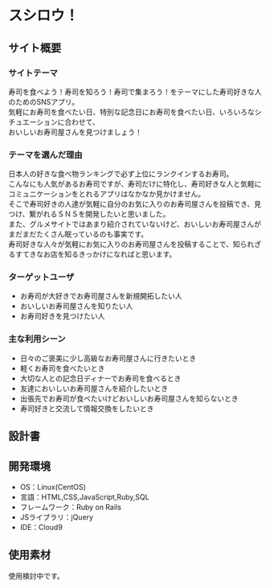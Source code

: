 # スシロウ！

## サイト概要

### サイトテーマ
寿司を食べよう！寿司を知ろう！寿司で集まろう！をテーマにした寿司好きな人のためのSNSアプリ。<br>
気軽にお寿司を食べたい日、特別な記念日にお寿司を食べたい日、いろいろなシチュエーションに合わせて、<br>
おいしいお寿司屋さんを見つけましょう！


### テーマを選んだ理由
日本人の好きな食べ物ランキングで必ず上位にランクインするお寿司。<br>
こんなにも人気があるお寿司ですが、寿司だけに特化し、寿司好きな人と気軽にコミュニケーションをとれるアプリはなかなか見かけません。<br>
そこで寿司好きの人達が気軽に自分のお気に入りのお寿司屋さんを投稿でき、見つけ、繋がれるＳＮＳを開発したいと思いました。<br>
また、グルメサイトではあまり紹介されていないけど、おいしいお寿司屋さんがまだまだたくさん眠っているのも事実です。<br>
寿司好きな人々が気軽にお気に入りのお寿司屋さんを投稿することで、知られざるすてきなお店を知るきっかけになればと思います。<br>


### ターゲットユーザ
 - お寿司が大好きでお寿司屋さんを新規開拓したい人
 - おいしいお寿司屋さんを知りたい人
 - お寿司好きを見つけたい人

### 主な利用シーン
 - 日々のご褒美に少し高級なお寿司屋さんに行きたいとき
 - 軽くお寿司を食べたいとき
 - 大切な人との記念日ディナーでお寿司を食べるとき
 - 友達においしいお寿司屋さんを紹介したいとき
 - 出張先でお寿司が食べたいけどおいしいお寿司屋さんを知らないとき
 - 寿司好きと交流して情報交換をしたいとき

## 設計書


## 開発環境
- OS：Linux(CentOS)
- 言語：HTML,CSS,JavaScript,Ruby,SQL
- フレームワーク：Ruby on Rails
- JSライブラリ：jQuery
- IDE：Cloud9

## 使用素材
使用検討中です。